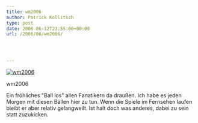 ```yaml
---
title: wm2006
author: Patrick Kollitsch
type: post
date: 2006-06-12T23:55:00+00:00
url: /2006/06/wm2006/




---
```

<div class="flickr">
  <a href="http://www.flickr.com/photos/schreibblogade/166246545/" title="wm2006"><img src="//static.flickr.com/46/166246545_cb83bc8162.jpg" alt="wm2006" /></a></p> 
  
  <p>
    wm2006
  </p>
</div>

Ein fröhliches "Ball los" allen Fanatikern da draußen. Ich habe es jeden Morgen mit diesen Bällen hier zu tun. Wenn die Spiele im Fernsehen laufen bleibt er aber relativ gelangweilt. Ist halt doch was anderes, dabei zu sein statt zuzukicken.
